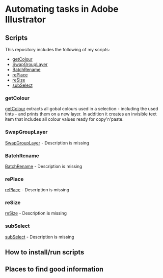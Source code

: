 # Automating tasks in Adobe Illustrator

## Scripts
This repository includes the following of my scripts: 

  - [getColour](#getcolour)
  - [SwapGroupLayer](#swapgrouplayer)
  - [BatchRename](#batchrename)
  - [rePlace](#replace)
  - [reSize](#resize)
  - [subSelect](#subselect)

### getColour
[getColour](https://github.com/alias-paj/Ai-scripts/blob/main/projects/getColour.jsx) extracts all gobal colours used in a selection - including the used tints - and prints them on a new layer. In addition it creates an invisible text item that includes all colour values ready for copy'n'paste.

### SwapGroupLayer
[SwapGroupLayer](https://github.com/alias-paj/Ai-scripts/blob/main/projects/SwapGroupLayer.jsx) - Description is missing

### BatchRename
[BatchRename](https://github.com/alias-paj/Ai-scripts/blob/main/projects/BatchRename.jsx) - Description is missing

### rePlace
[rePlace](https://github.com/alias-paj/Ai-scripts/blob/main/projects/rePlace.jsx) - Description is missing

### reSize
[reSize](https://github.com/alias-paj/Ai-scripts/blob/main/projects/reSize.jsx) - Description is missing

### subSelect
[subSelect](https://github.com/alias-paj/Ai-scripts/blob/main/projects/subSelect.jsx) - Description is missing


## How to install/run scripts



## Places to find good information

